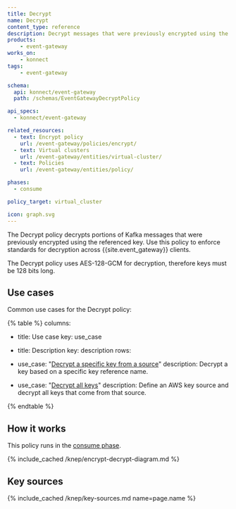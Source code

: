 ```yaml
---
title: Decrypt
name: Decrypt
content_type: reference
description: Decrypt messages that were previously encrypted using the referenced key
products:
    - event-gateway
works_on:
    - konnect
tags:
    - event-gateway

schema:
  api: konnect/event-gateway
  path: /schemas/EventGatewayDecryptPolicy

api_specs:
  - konnect/event-gateway

related_resources:
  - text: Encrypt policy
    url: /event-gateway/policies/encrypt/
  - text: Virtual clusters
    url: /event-gateway/entities/virtual-cluster/
  - text: Policies
    url: /event-gateway/entities/policy/

phases:
  - consume

policy_target: virtual_cluster

icon: graph.svg
---
```


The Decrypt policy decrypts portions of Kafka messages that were previously encrypted using the referenced key.
Use this policy to enforce standards for decryption across {{site.event_gateway}} clients.

The Decrypt policy uses AES-128-GCM for decryption, therefore keys must be 128 bits long.

## Use cases

Common use cases for the Decrypt policy:

<!--vale off-->
{% table %}
columns:
  - title: Use case
    key: use_case
  - title: Description
    key: description
rows:
  - use_case: "[Decrypt a specific key from a source](/event-gateway/policies/decrypt/examples/decrypt-a-key/)"
    description: Decrypt a key based on a specific key reference name.

  - use_case: "[Decrypt all keys](/event-gateway/policies/decrypt/examples/decrypt-everything/)"
    description: Define an AWS key source and decrypt all keys that come from that source.

{% endtable %}
<!--vale on-->

## How it works

This policy runs in the [consume phase](/event-gateway/entities/policy/#phases).

{% include_cached /knep/encrypt-decrypt-diagram.md %}

## Key sources

{% include_cached /knep/key-sources.md name=page.name %}

